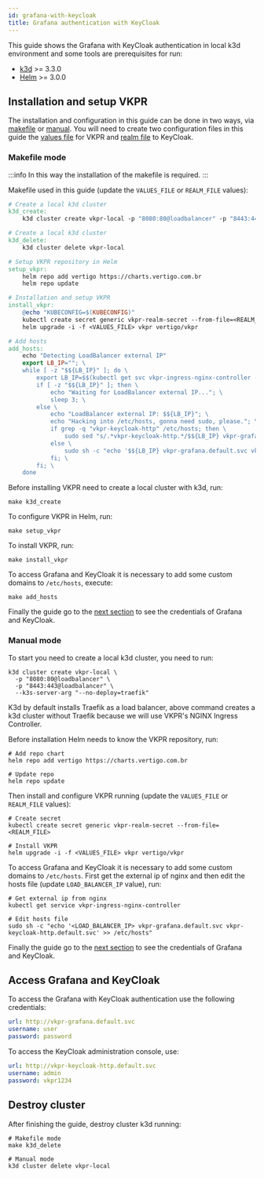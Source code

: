 ```yaml
---
id: grafana-with-keycloak
title: Grafana authentication with KeyCloak
---
```


This guide shows the Grafana with KeyCloak authentication in local k3d environment and some tools are prerequisites for run:

- [k3d](https://k3d.io/) >= 3.3.0
- [Helm](https://helm.sh/docs/intro/install/#helm) >= 3.0.0

## Installation and setup VKPR

The installation and configuration in this guide can be done in two ways, via [makefile](#makefile-mode) or [manual](#manual-mode). You will need to create two configuration files in this guide the [values file](https://github.com/vertigobr/vkpr/blob/master/examples/local/values-local-keycloak-grafana.yaml) for VKPR and [realm file](https://github.com/vertigobr/vkpr/blob/master/examples/keycloak/realm.json) to KeyCloak.

### Makefile mode

:::info
In this way the installation of the makefile is required.
:::

Makefile used in this guide (update the `VALUES_FILE` or `REALM_FILE` values):

```makefile title="makefile"
# Create a local k3d cluster
k3d_create:
	k3d cluster create vkpr-local -p "8080:80@loadbalancer" -p "8443:443@loadbalancer" --k3s-server-arg "--no-deploy=traefik"

# Create a local k3d cluster
k3d_delete:
	k3d cluster delete vkpr-local

# Setup VKPR repository in Helm
setup_vkpr:
	helm repo add vertigo https://charts.vertigo.com.br
	helm repo update

# Installation and setup VKPR
install_vkpr:
	@echo "KUBECONFIG=$(KUBECONFIG)"
	kubectl create secret generic vkpr-realm-secret --from-file=<REALM_FILE>
	helm upgrade -i -f <VALUES_FILE> vkpr vertigo/vkpr

# Add hosts
add_hosts:
	echo "Detecting LoadBalancer external IP"
	export LB_IP=""; \
	while [ -z "$${LB_IP}" ]; do \
		export LB_IP=$$(kubectl get svc vkpr-ingress-nginx-controller -o jsonpath="{.status.loadBalancer.ingress[*].ip}"); \
		if [ -z "$${LB_IP}" ]; then \
			echo "Waiting for LoadBalancer external IP..."; \
			sleep 3; \
		else \
			echo "LoadBalancer external IP: $${LB_IP}"; \
			echo "Hacking into /etc/hosts, gonna need sudo, please."; \
			if grep -q "vkpr-keycloak-http" /etc/hosts; then \
				sudo sed "s/.*vkpr-keycloak-http.*/$${LB_IP} vkpr-grafana.default.svc vkpr-jaeger.default.svc vkpr-vault.default.svc vkpr-keycloak-http.default.svc/g" -i /etc/hosts; \
			else \
				sudo sh -c "echo '$${LB_IP} vkpr-grafana.default.svc vkpr-jaeger.default.svc vkpr-vault.default.svc vkpr-keycloak-http.default.svc' >> /etc/hosts"; \
			fi; \
		fi; \
	done
```

Before installing VKPR need to create a local cluster with k3d, run:

```shell
make k3d_create
```

To configure VKPR in Helm, run:

```shell
make setup_vkpr
```

To install VKPR, run:

```shell
make install_vkpr
```

To access Grafana and KeyCloak it is necessary to add some custom domains to `/etc/hosts`, execute:

```shell
make add_hosts
```

Finally the guide go to the [next section](#access-grafana-and-keycloak) to see the credentials of Grafana and KeyCloak.

### Manual mode

To start you need to create a local k3d cluster, you need to run:

```shell
k3d cluster create vkpr-local \
  -p "8080:80@loadbalancer" \
  -p "8443:443@loadbalancer" \
  --k3s-server-arg "--no-deploy=traefik"
```

K3d by default installs Traefik as a load balancer, above command creates a k3d cluster without Traefik because we will use VKPR's NGINX Ingress Controller.

Before installation Helm needs to know the VKPR repository, run:

```shell
# Add repo chart
helm repo add vertigo https://charts.vertigo.com.br

# Update repo
helm repo update
```

Then install and configure VKPR running (update the `VALUES_FILE` or `REALM_FILE` values):

```shell
# Create secret
kubectl create secret generic vkpr-realm-secret --from-file=<REALM_FILE>

# Install VKPR
helm upgrade -i -f <VALUES_FILE> vkpr vertigo/vkpr
```

To access Grafana and KeyCloak it is necessary to add some custom domains to `/etc/hosts`. First get the external ip of nginx and then edit the hosts file (update `LOAD_BALANCER_IP` value), run:

```shell
# Get external ip from nginx
kubectl get service vkpr-ingress-nginx-controller

# Edit hosts file
sudo sh -c "echo '<LOAD_BALANCER_IP> vkpr-grafana.default.svc vkpr-keycloak-http.default.svc' >> /etc/hosts"
```

Finally the guide go to the [next section](#access-grafana-and-keycloak) to see the credentials of Grafana and KeyCloak.

## Access Grafana and KeyCloak

To access the Grafana with KeyCloak authentication use the following credentials:

```yaml
url: http://vkpr-grafana.default.svc
username: user
password: password
```

To access the KeyCloak administration console, use:

```yaml
url: http://vkpr-keycloak-http.default.svc
username: admin
password: vkpr1234
```

## Destroy cluster

After finishing the guide, destroy cluster k3d running:

```shell
# Makefile mode
make k3d_delete

# Manual mode
k3d cluster delete vkpr-local
```
